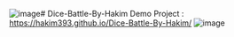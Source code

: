 ![image](https://github.com/Hakim393/Dice-Battle-By-Hakim/assets/117341852/495e1069-a753-4cd0-bdfd-64503be6c101)# Dice-Battle-By-Hakim
Demo Project : https://hakim393.github.io/Dice-Battle-By-Hakim/
![image](https://github.com/Hakim393/Dice-Battle-By-Hakim/assets/117341852/70bb2526-fb41-48a5-a508-99f17e2ed292)
